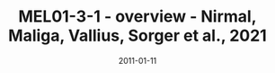 ---
title: MEL01-3-1 - overview - Nirmal, Maliga, Vallius, Sorger et al., 2021
image: https://labsyspharm.github.io/HTA-MELATLAS-1/images/thumbnail-MEL01-3-1-overview.jpg
date: '2011-01-11'
minerva_link: https://labsyspharm.github.io/HTA-MELATLAS-1/stories/MEL01-3-1-overview.html
info_link: null
show_page_link: false
---